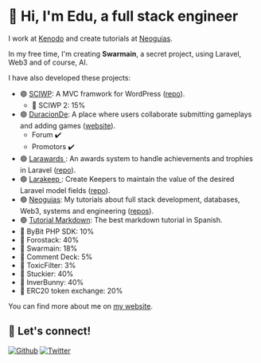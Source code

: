 # 👋 Hi, I'm Edu, a full stack engineer

I work at [Kenodo](https://kenodo.com/) and create tutorials at [Neoguias](https://www.neoguias.com/).

In my free time, I'm creating **Swarmain**, a secret project, using Laravel, Web3 and of course, AI.

I have also developed these projects:

- 🟢 [SCIWP](https://sciwp.com/): A MVC framwork for WordPress ([repo](https://github.com/sciwp)).
  - 🔨 SCIWP 2: 15%
- 🟢 [DuracionDe](https://duracionde.com/): A place where users collaborate submitting gameplays and adding games ([website](https://duracionde.com/)).
  - Forum ✔️
  - Promotors ✔️
- 🟢 [Larawards ](https://github.com/edulazaro/larawards): An awards system to handle achievements and trophies in Laravel ([repo](https://github.com/edulazaro/larawards)).
- 🟢 [Larakeep ](https://github.com/edulazaro/larakeep): Create Keepers to maintain the value of the desired Laravel model fields ([repo](https://github.com/edulazaro/larakeep)).
- 🟢 [Neoguias](https://www.neoguias.com/): My tutorials about full stack development, databases, Web3, systems and engineering ([repos](https://github.com/neoguias)).
- 🟢 [Tutorial Markdown](https://tutorialmarkdown.com/): The best markdown tutorial in Spanish.
- 🔨 ByBit PHP SDK: 10%
- 🔨 Forostack: 40%
- 🔨 Swarmain: 18%
- 🔨 Comment Deck: 5%
- 🔨 ToxicFilter: 3%
- 🔨 Stuckier: 40%
- 🔨 InverBunny: 40%
- 🔨 ERC20 token exchange: 20%

You can find more about me on [my website](https://edulazaro.com).

## 🔗 Let's connect!

<a href="https://github.com/edulazaro" target="_blank"><img alt="Github" src="https://img.shields.io/badge/GitHub-%2312100E.svg?&style=for-the-badge&logo=Github&logoColor=white" /></a>
<a href="https://twitter.com/neeonez" target="_blank"><img alt="Twitter" src="https://img.shields.io/badge/twitter-%231DA1F2.svg?&style=for-the-badge&logo=twitter&logoColor=white" /></a>
